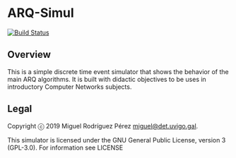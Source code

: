 ARQ-Simul
=====

[![Build
Status](https://travis-ci.org/RedesdeOrdenadores/arq-simul.svg?branch=master)](https://travis-ci.org/RedesdeOrdenadores/arq-simul)

## Overview

This is a simple discrete time event simulator that shows the behavior of the
main ARQ algorithms. It is built with didactic objectives to be uses in
introductory Computer Networks subjects.

## Legal

Copyright ⓒ 2019 Miguel Rodríguez Pérez <miguel@det.uvigo.gal>.

This simulator is licensed under the GNU General Public License, version 3
(GPL-3.0). For information see LICENSE
